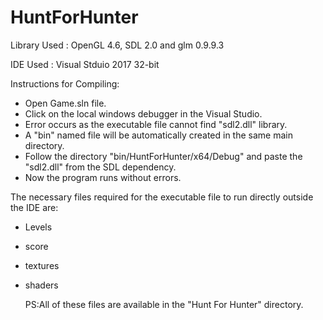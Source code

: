 # HuntForHunter

Library Used : OpenGL 4.6, SDL 2.0 and glm 0.9.9.3

IDE Used : Visual Stduio 2017 32-bit


Instructions for Compiling:

- Open Game.sln file.
- Click on the local windows debugger in the Visual Studio.
- Error occurs as the executable file cannot find "sdl2.dll" library.
- A "bin" named file will be automatically created in the same main directory.
- Follow the directory "bin/HuntForHunter/x64/Debug" and paste the "sdl2.dll" from the SDL dependency.
- Now the program runs without errors.


The necessary files required for the executable file to run directly outside the IDE are:

- Levels
- score
- textures
- shaders

	PS:All of these files are available in the "Hunt For Hunter" directory.
